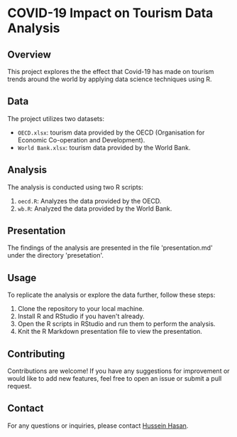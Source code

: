 # COVID-19 Impact on Tourism Data Analysis

## Overview
This project explores the the effect that Covid-19 has made on tourism trends around the world by applying data science techniques using R.

## Data
The project utilizes two datasets:
- `OECD.xlsx`: tourism data provided by the OECD (Organisation for Economic Co-operation and Development).
- `World Bank.xlsx`: tourism data provided by the World Bank.

## Analysis
The analysis is conducted using two R scripts:
1. `oecd.R`: Analyzes the data provided by the OECD.
2. `wb.R`: Analyzed the data provided by the World Bank.

## Presentation
The findings of the analysis are presented in the file 'presentation.md' under the directory 'presetation'.

## Usage
To replicate the analysis or explore the data further, follow these steps:
1. Clone the repository to your local machine.
2. Install R and RStudio if you haven't already.
3. Open the R scripts in RStudio and run them to perform the analysis.
4. Knit the R Markdown presentation file to view the presentation.

## Contributing
Contributions are welcome! If you have any suggestions for improvement or would like to add new features, feel free to open an issue or submit a pull request.


## Contact
For any questions or inquiries, please contact [Hussein Hasan](mailto:husseinhhasan@outlook.com).

